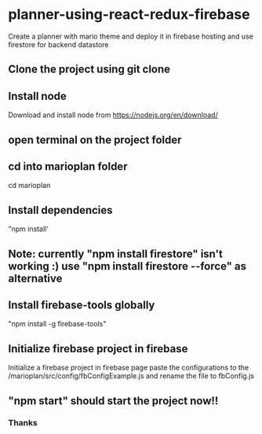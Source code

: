 # planner-using-react-redux-firebase
Create a planner with mario theme and deploy it in firebase hosting and use firestore for backend datastore

## Clone the project using git clone

## Install node
Download and install node from https://nodejs.org/en/download/

## open terminal on the project folder

## cd into marioplan folder
cd marioplan

## Install dependencies
"npm install'

## Note: currently "npm install firestore" isn't working :) use "npm install firestore --force" as alternative

## Install firebase-tools globally
"npm install -g firebase-tools"

## Initialize firebase project in firebase
Initialize a firebase project in firebase page paste the configurations to the /marioplan/src/config/fbConfigExample.js and rename the file to fbConfig.js

## "npm start" should start the project now!!

### Thanks
